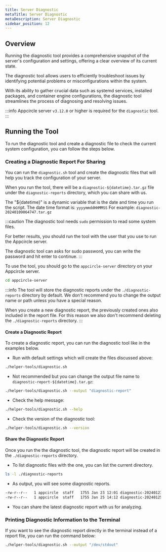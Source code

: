 ```yaml
---
title: Server Diagnostic
metaTitle: Server Diagnostic
metaDescription: Server Diagnostic
sidebar_position: 12
---
```


## Overview

Running the diagnostic tool provides a comprehensive snapshot of the server's configuration and settings, offering a clear overview of its current state.

The diagnostic tool allows users to efficiently troubleshoot issues by identifying potential problems or misconfigurations within the system.

With its ability to gather crucial data such as systemd services, installed packages, and container engine configurations, the diagnostic tool streamlines the process of diagnosing and resolving issues.

:::info
Appcircle server `v3.12.0` or higher is required for the `diagnostic` tool.
:::

## Running the Tool

To run the diagnostic tool and create a diagnostic file to check the current system configuration, you can follow the steps below.

### Creating a Diagnostic Report For Sharing

You can run the `diagnostic.sh` tool and create the diagnostic files that will help you track the configuration of your server.

When you run the tool, there will be a `diagnostic-${datetime}.tar.gz` file under the `diagnostic-reports` directory, which you can share with us.

The "${datetime}" is a dynamic variable that is the date and time you run the script. The date time format is: `yyyymmddHHMMSS` For example: `diagnostic-20240109064747.tar.gz`

:::caution
The diagnostic tool needs `sudo` permission to read some system files.

For better results, you should run the tool with the user that you use to run the Appcircle server.

The diagnostic tool can asks for sudo password, you can write the password and hit enter to continue.
:::

To use the tool, you should go to the `appcircle-server` directory on your Appcircle server.

```bash
cd appcircle-server
```

:::info
The tool will store the diagnostic reports under the `./diagnostic-reports` directory by default. We don't recommend you to change the output name or path unless you have a special reason.

When you create a new diagnostic report, the previously created ones also included in the report file. For this reason we also don't recommend deleting the `./diagnostic-reports` directory.
:::

#### Create a Diagnostic Report

To create a diagnostic report, you can run the diagnostic tool like in the examples below.

- Run with default settings which will create the files discussed above:

```bash
./helper-tools/diagnostic.sh
```

- Not recommended but you can change the output file name to `diagnostic-report-${datetime}.tar.gz`:

```bash
./helper-tools/diagnostic.sh --output "diagnostic-report"
```

- Check the help message:

```bash
./helper-tools/diagnostic.sh --help
```

- Check the version of the diagnostic tool:

```bash
./helper-tools/diagnostic.sh --version
```

#### Share the Diagnostic Report

Once you run the the diagnostic tool, the diagnostic report will be created in the `./diagnostic-reports` directory.

- To list diagnostic files with the one, you can list the current directory.

```bash
ls -l ./diagnostic-reports
```

- As output, you will see some diagnostic reports.

```bash
-rw-r--r--   1 appcircle  staff   1755 Jan 23 12:01 diagnostic-20240123120153.tar.gz
-rw-r--r--   1 appcircle  staff   1755 Jan 25 14:12 diagnostic-20240125141220.tar.gz
```

- You can share the latest diagnostic report with us for analyzing.

### Printing Diagnostic Information to the Terminal

If you want to see the diagnostic report directly in the terminal instead of a report file, you can run the command below:

```bash
./helper-tools/diagnostic.sh --output "/dev/stdout"
```
